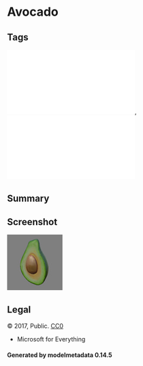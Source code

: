 # Avocado

## Tags

![core](../../Models-core.md), ![testing](../../Models-testing.md)

## Summary

 

## Screenshot

![screenshot](screenshot/screenshot.jpg)

## Legal

&copy; 2017, Public. [CC0](https://creativecommons.org/publicdomain/zero/1.0/legalcode)

 - Microsoft for Everything

#### Generated by modelmetadata 0.14.5